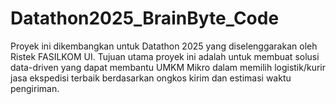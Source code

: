 # Datathon2025_BrainByte_Code
Proyek ini dikembangkan untuk Datathon 2025 yang diselenggarakan oleh Ristek FASILKOM UI. Tujuan utama proyek ini adalah untuk membuat solusi data-driven yang dapat membantu UMKM Mikro dalam memilih logistik/kurir jasa ekspedisi terbaik berdasarkan ongkos kirim dan estimasi waktu pengiriman.